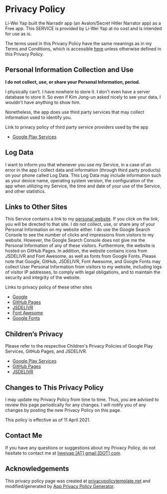 # Privacy Policy

Li-Wei Yap built the Narradir app (an Avalon/Secret Hitler Narrator app) as a Free app. This SERVICE is provided by Li-Wei Yap at no cost and is intended for use as is.

The terms used in this Privacy Policy have the same meanings as in my Terms and Conditions, which is accessible [here](https://github.com/liweiyap/narradir-android/blob/main/TERMS-AND-CONDITIONS.md) unless otherwise defined in this Privacy Policy.

## Personal Information Collection and Use

**I do not collect, use, or share your Personal Information, period.**

I physically can't. I have nowhere to store it. I don't even have a server database to store it. So even if Kim Jong-un asked nicely to see your data, I wouldn't have anything to show him.

Nonetheless, the app does use third party services that may collect information used to identify you.

Link to privacy policy of third party service providers used by the app

*   [Google Play Services](https://www.google.com/policies/privacy/)

## Log Data

I want to inform you that whenever you use my Service, in a case of an error in the app I collect data and information (through third party products) on your phone called Log Data. This Log Data may include information such as your device name, operating system version, the configuration of the app when utilizing my Service, the time and date of your use of the Service, and other statistics.

## Links to Other Sites

This Service contains a link to my [personal website](https://liweiyap.github.io/). If you click on the link, you will be directed to that site. I do not collect, use, or share any of your Personal Information on my website either. I do use the Google Search Console to see the number of clicks and impressions from visitors to my website. However, the Google Search Console does not give me the Personal Information of any of these visitors. Furthermore, the website is hosted on GitHub Pages. In addition, the website contains icons from JSDELIVR and Font Awesome, as well as fonts from Google Fonts. Please note that Google, GitHub, JSDELIVR, Font Awesome, and Google Fonts may collect User Personal Information from visitors to my website, including logs of visitor IP addresses, to comply with legal obligations, and to maintain the security and integrity of the website.

Links to privacy policy of these other sites

*   [Google](https://policies.google.com/privacy)
*   [GitHub Pages](https://docs.github.com/en/github/site-policy/github-privacy-statement)
*   [JSDELIVR](https://www.jsdelivr.com/terms/privacy-policy-jsdelivr-net)
*   [Font Awesome](https://fontawesome.com/privacy)
*   [Google Fonts](https://developers.google.com/fonts/faq#:~:text=the%20web%20faster.-,What%20does%20using%20the%20Google%20Fonts%20API%20mean%20for%20the,to%20the%20Google%20Fonts%20API.)

## Children’s Privacy

Please refer to the respective Children's Privacy Policies of Google Play Services, GitHub Pages, and JSDELIVR.

*   [Google Play Services](https://families.google.com/intl/en-GB/familylink/privacy/child-policy/)
*   [GitHub Pages](https://docs.github.com/en/github/site-policy/github-privacy-statement#what-information-github-does-not-collect)
*   [JSDELIVR](https://www.jsdelivr.com/terms/privacy-policy-jsdelivr-net)

## Changes to This Privacy Policy

I may update my Privacy Policy from time to time. Thus, you are advised to review this page periodically for any changes. I will notify you of any changes by posting the new Privacy Policy on this page.

This policy is effective as of 11 April 2021.

## Contact Me

If you have any questions or suggestions about my Privacy Policy, do not hesitate to contact me at <a href="mailto:liweiyap@gmail.com">liweiyap [AT] gmail [DOT] com</a>.

## Acknowledgements

This privacy policy page was created at [privacypolicytemplate.net](https://privacypolicytemplate.net) and modified/generated by [App Privacy Policy Generator](https://app-privacy-policy-generator.nisrulz.com/).
